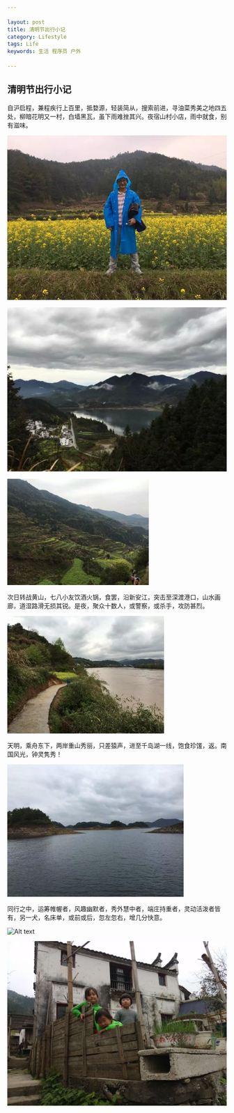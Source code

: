 ```yaml
---

layout: post
title: 清明节出行小记
category: Lifestyle
tags: Life
keywords: 生活 程序员 户外

---
```


## 清明节出行小记 ##

自沪启程，兼程疾行上百里，抵婺源，轻装简从，搜索前进，寻油菜秀美之地四五处，柳暗花明又一村，白墙黑瓦，虽下雨难挫其兴。夜宿山村小店，雨中就食，别有滋味。

![Alt text](/public/upload/life/wuyuan_1.jpg)

![Alt text](/public/upload/life/wuyuan_2.jpg)

![Alt text](/public/upload/life/wuyuan_3.jpg)

次日转战黄山，七八小友饮酒火锅，食罢，沿新安江，突击至深渡港口，山水画廊，道湿路滑无损其锐。是夜，聚众十数人，或警察，或杀手，攻防甚烈。

![Alt text](/public/upload/life/wuyuan_4.jpg)

天明，乘舟东下，两岸重山秀丽，只差猿声，进至千岛湖一线，饱食珍馐，返。南国风光，钟灵隽秀！

![Alt text](/public/upload/life/wuyuan_5.jpg)

同行之中，运筹帷幄者，风趣幽默者，秀外慧中者，端庄持重者，灵动活泼者皆有，另一犬，名床单，或前或后，忽左忽右，增几分快意。

![Alt text](/public/upload/life/wuyuan_6.jpg)

![Alt text](/public/upload/life/wuyuan_7.JPG)
